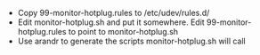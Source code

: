 - Copy 99-monitor-hotplug.rules to /etc/udev/rules.d/
- Edit monitor-hotplug.sh and put it somewhere. Edit 99-monitor-hotplug.rules to point to monitor-hotplug.sh
- Use arandr to generate the scripts monitor-hotplug.sh will call
